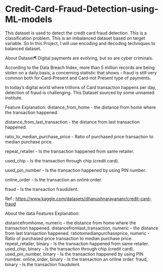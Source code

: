 # Credit-Card-Fraud-Detection-using-ML-models
This dataset is used to detect the credit card fraud detection. This is a classification problem. This is an imbalanced dataset based on target variable. So In this Project, I will use encoding and decoding techniques to balanced dataset.

About Dataset¶
Digital payments are evolving, but so are cyber criminals.

According to the Data Breach Index, more than 5 million records are being stolen on a daily basis, a concerning statistic that shows - fraud is still very common both for Card-Present and Card-not Present type of payments.

In today’s digital world where trillions of Card transaction happens per day, detection of fraud is challenging.
This Dataset sourced by some unnamed institute.

Feature Explanation:
distance_from_home - the distance from home where the transaction happened.

distance_from_last_transaction - the distance from last transaction happened.

ratio_to_median_purchase_price - Ratio of purchased price transaction to median purchase price.

repeat_retailer - Is the transaction happened from same retailer.

used_chip - Is the transaction through chip (credit card).

used_pin_number - Is the transaction happened by using PIN number.

online_order - Is the transaction an online order.

fraud - Is the transaction fraudulent.

Ref : https://www.kaggle.com/datasets/dhanushnarayananr/credit-card-fraud


About the data
Features Explanation:

distancefromhome, numeric - the distance from home where the transaction happened.
distancefromlast_transaction, numeric - the distance from last transaction happened.
ratiotomedianpurchaseprice, numeric - Ratio of purchased price transaction to median purchase price.
repeat_retailer, binary - Is the transaction happened from same retailer.
used_chip, binary - Is the transaction through chip (credit card).
used_pin_number, binary - Is the transaction happened by using PIN number.
online_order, binary - Is the transaction an online order.
fraud, binary - Is the transaction fraudulent.


